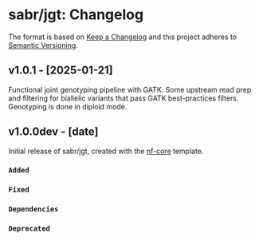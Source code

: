 # sabr/jgt: Changelog

The format is based on [Keep a Changelog](https://keepachangelog.com/en/1.0.0/)
and this project adheres to [Semantic Versioning](https://semver.org/spec/v2.0.0.html).

## v1.0.1 - [2025-01-21]

Functional joint genotyping pipeline with GATK. Some upstream read prep and filtering for biallelic variants that pass GATK best-practices filters. Genotyping is done in diploid mode.

## v1.0.0dev - [date]

Initial release of sabr/jgt, created with the [nf-core](https://nf-co.re/) template.

### `Added`

### `Fixed`

### `Dependencies`

### `Deprecated`
